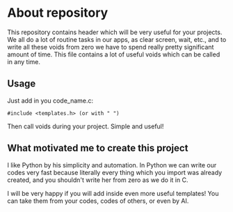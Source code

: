 # About repository

This repository contains header which will be very useful for your projects. We all do a lot of routine tasks in our apps, as clear screen, wait, etc., and to write all these voids from zero we have to spend really pretty significant amount of time. This file contains a lot of useful voids which can be called in any time.

## Usage

Just add in you code_name.c:

	#include <templates.h> (or with " ")

Then call voids during your project. Simple and useful!

## What motivated me to create this project

I like Python by his simplicity and automation. In Python we can write our codes very fast because literally every thing which you import was already created, and you shouldn't write her from zero as we do it in C.

I will be very happy if you will add inside even more useful templates! You can take them from your codes, codes of others, or even by AI.
